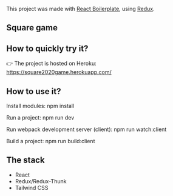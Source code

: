 This project was made with [React Boilerplate](https://github.com/ovasylenko/skillcrucial-react-redux-boilerplate), using [Redux](https://redux.js.org/).

## Square game

## How to quickly try it?

👉 The project is hosted on Heroku: https://square2020game.herokuapp.com/

## How to use it?
Install modules:
npm install

Run a project:
npm run dev

Run webpack development server (client):
npm run watch:client

Build a project:
npm run build:client

## The stack

- React
- Redux/Redux-Thunk
- Tailwind CSS

